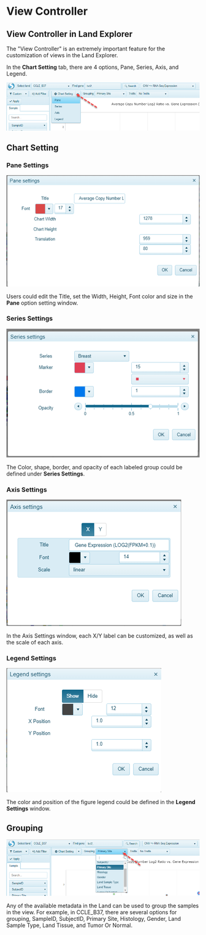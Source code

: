# View Controller

## View Controller in Land Explorer

The "View Controller" is an extremely important feature for the customization of views in the Land Explorer.

In the **Chart Setting** tab, there are 4 options, Pane, Series, Axis, and Legend.

![LandPortal001_png](../images/ChartSetting.png)


## Chart Setting
### Pane Settings
![PaneSettings_png](../images/PaneSettings.png)

Users could edit the Title, set the Width, Height, Font color and size in the **Pane** option setting window.

### Series Settings
![SeriesSettings_png](../images/SeriesSettings.png)

The Color, shape, border, and opacity of each labeled group could be defined under **Series Settings**.

### Axis Settings

![AxisSetting_png](../images/AxisSettings.png)

In the Axis Settings window, each X/Y label can be customized, as well as the scale of each axis.

### Legend Settings

![LegendSettings_png](../images/LegendSettings.png)

The color and position of the figure legend could be defined in the **Legend Settings** window.


## Grouping

![Grouping_png](../images/GroupingOptions.png)

Any of the available metadata in the Land can be used to group the samples in the view. For example, in CCLE_B37, there are several options for grouping, SampleID, SubjectID, Primary Site, Histology, Gender, Land Sample Type, Land Tissue, and Tumor Or Normal.
